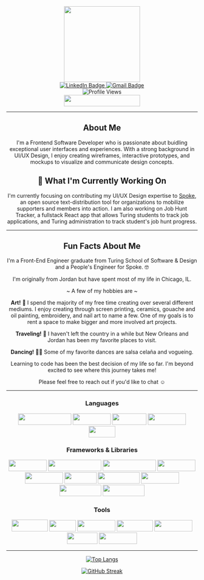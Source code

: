 <div id="header" align="center">
  <img src="https://media.giphy.com/media/QKUx6kHItu3ilaVMdn/giphy.gif" width="200"/>
</div>
<div id="badges" align="center">
  <a href="https://www.linkedin.com/in/karimal-rashdan/"> 
    <img src="https://img.shields.io/badge/LinkedIn-blue?style=for-the-badge&logo=linkedin&logoColor=white" alt="LinkedIn Badge"/>
  </a>
  <a href="mailto: karim.alrashdan@gmail.com">
    <img src="https://img.shields.io/badge/-gmail-red?style=for-the-badge&logo=gmail&logoColor=white" alt="Gmail Badge">
  </a>
</div>
<div align="center">
  <img src="https://komarev.com/ghpvc/?username=KarimAl-Rashdan&color=e4cffc" alt="Profile Views"/>
</div>
<div id="introduction" align="center">
  <img src="https://img.shields.io/badge/Hi%2C%20I'm%20Karim%20Al--Rashdan%20👋🏽-e4cffc" height="30" width="200">
</div>

--- 
<div align="center">
  
## About Me

</div>

<p align="center">I'm a Frontend Software Developer who is passionate about buidling exceptional user interfaces and experiences. With a strong background in UI/UX Design, I enjoy creating wireframes, interactive prototypes, and mockups to visualize and communicate design concepts.</p>

<div align="center">
  
## 🔭 What I'm Currently Working On

</div>

<p align="center">I'm currently focusing on contributing my UI/UX Design expertise to <a href="https://github.com/StateVoicesNational/Spoke">Spoke</a>, an open source text-distribution tool for organizations to mobilize supporters and members into action. I am also working on Job Hunt Tracker, a fullstack React app that allows Turing students to track job applications, and Turing administration to track student's job hunt progress.
</p>

---

<div align="center">
  
## Fun Facts About Me
  
</div>

<p align="center">I'm a Front-End Engineer graduate from Turing School of Software & Design and a People's Engineer for Spoke. 🤓</p>
<p align="center">I'm originally from Jordan but have spent most of my life in Chicago, IL. </p>
<p align="center">~ A few of my hobbies are ~</p>
<p align="center"><strong>Art!</strong> 🎨 I spend the majority of my free time creating over several different mediums. I enjoy creating through screen printing, ceramics, gouache and oil painting, embroidery, and nail art to name a few. One of my goals is to rent a space to make bigger and more involved art projects. </p>
<p align="center"><strong>Traveling!</strong> 🚐 I haven't left the country in a while but New Orleans and Jordan has been my favorite places to visit. </p>
<p align="center"><strong>Dancing!</strong> 💃🏽 Some of my favorite dances are salsa celaña and vogueing.</p>
<p align="center">Learning to code has been the best decision of my life so far. I'm beyond excited to see where this journey takes me! </p>
<p align="center">Please feel free to reach out if you'd like to chat ☺️</p>

---

<div align="center">
  
### Languages
  
</div>

<div align="center">
  <img src="https://img.shields.io/badge/-JavaScript-333333?logo=javascript&style=for-the-badge" width="140" height="30"/>
  <img src="https://img.shields.io/badge/-HTML-orange?logo=html5&logoColor=white&style=for-the-badge" width="100" height="30"/>
  <img src="https://img.shields.io/badge/-CSS-315780?logo=css3&style=for-the-badge" width="90" height="30"/>
  <img src="https://img.shields.io/badge/-sass-c69?logo=sass&logoColor=white&style=for-the-badge" width="100" height="30"/>
  <img src="https://img.shields.io/badge/-SQL-3E6E93?style=for-the-badge" width="70" height="30"/>
  
</div>

<div align="center">
  
### Frameworks & Libraries
  
</div>

<div align="center">
  <img src="https://img.shields.io/badge/-React-61DAFB?logo=react&logoColor=white&style=for-the-badge" width="100" height="30"/>
  <img src="https://img.shields.io/badge/-Typescript-593d88?logo=typescript&style=for-the-badge" width="140" height="30"/> 
  <img src="https://img.shields.io/badge/-react%20router-f44250?logo=react%20router&logoColor=white&style=for-the-badge" width="140" height="30"/>
  <img src="https://img.shields.io/badge/-Cypress-007780?logo=cypress&logoColor=white&style=for-the-badge" width="100"  height="30"/>
  <img src="https://img.shields.io/badge/-Mocha-8d6748?logo=mocha&logoColor=white&style=for-the-badge" width="100"  height="30"/>
  <img src="https://img.shields.io/badge/-Chai-C4A484?logo=chai&logoColor=white&style=for-the-badge" width="85"  height="30"/>
  <img src="https://img.shields.io/badge/-GraphQL-d64292?logo=graphql&style=for-the-badge" width="110" height="30"/>
  <img src="https://img.shields.io/badge/-Node.js-026e00?logo=node&style=for-the-badge" width="100" height="30"/>
  <img src="https://img.shields.io/badge/-express-259dff?logo=express&style=for-the-badge" width="110" height="30"/>
  <img src="https://img.shields.io/badge/-chart.js-FF6384?logo=chart.js&logoColor=white&style=for-the-badge" width="110" height="30"/> 
  
</div>

<div align="center">  
  
### Tools
  
</div>

<div align="center">
  <img src="https://img.shields.io/badge/-github-black?logo=github&logoColor=white&style=for-the-badge" width="95" height="31"/>
  <img src="https://img.shields.io/badge/-git-orange?logo=git&logoColor=white&style=for-the-badge" width="70" height="30"/>
  <img src="https://img.shields.io/badge/-vs%20code-blue?logo=visual%20studio%20code&logoColor=white&style=for-the-badge" width="100" height="30"/>
  <img src="https://img.shields.io/badge/-repl.it-C73E1D?logo=replit&logoColor=white&style=for-the-badge" width="95" height="30"/>
  <img src="https://img.shields.io/badge/-slack-black?logo=slack&logoColor=white&style=for-the-badge" width="100" height="30"/>
  <img src="https://img.shields.io/badge/-npm-c12127?logo=npm&logoColor=white&style=for-the-badge" width="80"  height="30"/>
  <img src="https://img.shields.io/badge/-figma-2c2c2c?logo=figma&style=for-the-badge" width="100" height="30"/>
</div>

---

<div align="center">
  
 [![Top Langs](https://github-readme-stats.vercel.app/api/top-langs/?username=KarimAl-Rashdan&layout=compact&theme=vision-friendly-dark)](https://github.com/anuraghazra/github-readme-stats)

</div>

<div align="center">
  
  [![GitHub Streak](http://github-readme-streak-stats.herokuapp.com?user=KarimAl-Rashdan&theme=material)](https://git.io/streak-stats)
</div>
